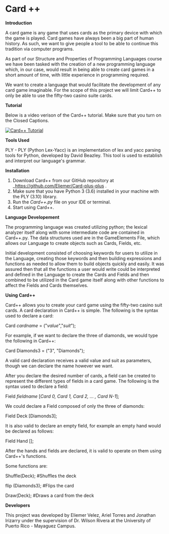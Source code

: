 # Card ++

**Introduction**

A card game is any game that uses cards as the primary
device with which the game is played. 
Card games have always been a big part of human history.
As such, we want to give people a tool to be able to 
continue this tradition via computer programs.


As part of our Structure and Properties of Programming 
Languages course we have been tasked with the creation 
of a new programming language which, in our case, would result
in being able to create card games in a short amount of 
time, with little experience in programming required.

We want to create a language that would facilitate the
development of any card game imaginable.
For the scope of this project we will 
limit Card++ to only be able to use
the fifty-two casino suite cards.

**Tutorial**

Below is a video verison of the Card++ tutorial. Make sure that you turn on the Closed Captions.

[![Card++ Tutorial](https://img.youtube.com/vi/yCm0ClWMNVQ/1.jpg)](https://www.youtube.com/watch?v=yCm0ClWMNVQ "Card++ Tutorial")



**Tools Used**

PLY - PLY (Python Lex-Yacc) is an implementation
of lex and yacc parsing tools for
Python, developed by David Beazley. This tool is used to 
establish and interpret our language's grammar.

**Installation**

1. Download Card++ from our GitHub
repository at _https://github.com/Eliemer/Card-plus-plus .
2. Make sure that you have Python 3 (3.6) 
installed in your machine with the PLY (3.10) library.
3. Run the _Card++.py_ file on your IDE or terminal.
4. Start using Card++.

**Language Developement**

The programming language was created utilizing python; the lexical
analyzer itself along with some intermediate code are contained in 
Card++.py. The data structures used are in the GameElements File, which 
allows our Language to create objects such as Cards, Fields, etc.

Initial development consisted of choosing keywords for users to utilize
in the Language, creating those keywords and then building expressions 
and functions as needed to allow them to build objects quickly and easily.
It was assured then that all the functions a user would write could be 
interpreted and defined in the Language to create the Cards and Fields 
and then combined to be utilized in the Card game itself along with
other functions to affect the Fields and Cards themselves.


**Using Card++**

Card++ allows you to create your card game using the
fifty-two casino suit cards. A card declaration in Card++
is simple. The following is the syntax used to declare a card:

Card _cardname_ = ("_value_","_suit_");
 
For example, if we want to declare the three of
diamonds, we would type the following in Card++:

Card Diamonds3 = ("3", "Diamonds");

A valid card declaration receives a valid value and suit 
as parameters, though we can declare the name however we want.

After you declare the desired number of cards, a field can be
created to represent the different types of fields in a card
game. The following is the syntax used to declare a field:

Field _fieldname_ [_Card 0, Card 1, Card 2, ... , Card N-1_];

We could declare a Field composed of only the three of 
diamonds:

Field Deck [Diamonds3];

It is also valid to declare an empty field, for example
an empty hand would be declared as follows:

Field Hand [];

After the hands and fields are declared, it is valid to 
operate on them using Card++'s functions.

Some functions are:

Shuffle(Deck); #Shuffles the deck

flip (Diamonds3); #Flips the card

Draw(Deck); #Draws a card from the deck

**Developers**

This project was developed by Eliemer Velez, Ariel Torres
and Jonathan Irizarry under the supervision of Dr. Wilson
Rivera at the University of Puerto Rico - Mayaguez Campus.




